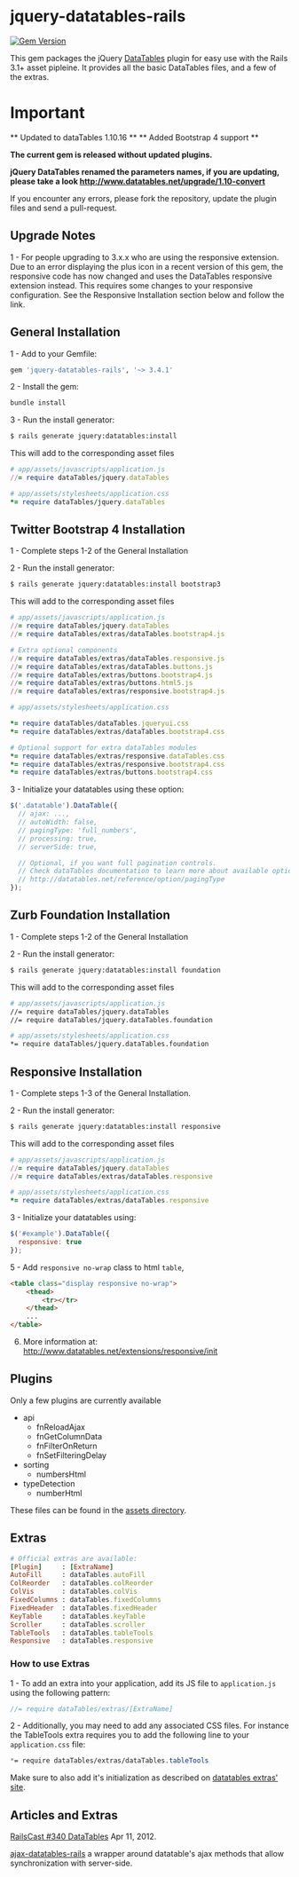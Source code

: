 
# jquery-datatables-rails
[![Gem Version](https://badge.fury.io/rb/jquery-datatables-rails.svg)](http://badge.fury.io/rb/jquery-datatables-rails)

This gem packages the jQuery [DataTables](http://datatables.net/) plugin for easy use with the Rails 3.1+ asset pipleine.
It provides all the basic DataTables files, and a few of the extras.

# Important

** Updated to dataTables 1.10.16 **
** Added Bootstrap 4 support **

**The current gem is released without updated plugins.**

**jQuery DataTables renamed the parameters names, if you are updating, please take a look http://www.datatables.net/upgrade/1.10-convert**

If you encounter any errors, please fork the repository, update the plugin files and send a pull-request.

## Upgrade Notes

1 - For people upgrading to 3.x.x who are using the responsive extension.
Due to an error displaying the plus icon in a recent version of this gem, the responsive code has now changed and uses the DataTables responsive extension instead. This requires some changes to your responsive configuration. See the Responsive Installation section below and follow the link.

## General Installation

1 - Add to your Gemfile:

```ruby
gem 'jquery-datatables-rails', '~> 3.4.1'
```

2 - Install the gem:

```bash
bundle install
```

3 - Run the install generator:

```bash
$ rails generate jquery:datatables:install
```

This will add to the corresponding asset files
```ruby
# app/assets/javascripts/application.js
//= require dataTables/jquery.dataTables
```

```ruby
# app/assets/stylesheets/application.css
*= require dataTables/jquery.dataTables
```



## Twitter Bootstrap 4 Installation

1 - Complete steps 1-2 of the General Installation

2 - Run the install generator:
```bash
$ rails generate jquery:datatables:install bootstrap3
```

This will add to the corresponding asset files

```ruby
# app/assets/javascripts/application.js
//= require dataTables/jquery.dataTables
//= require dataTables/extras/dataTables.bootstrap4.js

# Extra optional components
//= require dataTables/extras/dataTables.responsive.js
//= require dataTables/extras/dataTables.buttons.js
//= require dataTables/extras/buttons.bootstrap4.js
//= require dataTables/extras/buttons.html5.js
//= require dataTables/extras/responsive.bootstrap4.js

# app/assets/stylesheets/application.css

*= require dataTables/dataTables.jqueryui.css
*= require dataTables/extras/dataTables.bootstrap4.css

# Optional support for extra dataTables modules
*= require dataTables/extras/responsive.dataTables.css
*= require dataTables/extras/responsive.bootstrap4.css
*= require dataTables/extras/buttons.bootstrap4.css
```

3 - Initialize your datatables using these option:

```javascript
$('.datatable').DataTable({
  // ajax: ...,
  // autoWidth: false,
  // pagingType: 'full_numbers',
  // processing: true,
  // serverSide: true,

  // Optional, if you want full pagination controls.
  // Check dataTables documentation to learn more about available options.
  // http://datatables.net/reference/option/pagingType
});
```

## Zurb Foundation Installation

1 - Complete steps 1-2 of the General Installation

2 - Run the install generator:
```bash
$ rails generate jquery:datatables:install foundation
```

This will add to the corresponding asset files

```bash
# app/assets/javascripts/application.js
//= require dataTables/jquery.dataTables
//= require dataTables/jquery.dataTables.foundation

# app/assets/stylesheets/application.css
*= require dataTables/jquery.dataTables.foundation
```

## Responsive Installation

1 - Complete steps 1-3 of the General Installation.

2 -  Run the install generator:
```bash
$ rails generate jquery:datatables:install responsive
```

This will add to the corresponding asset files
```ruby
# app/assets/javascripts/application.js
//= require dataTables/jquery.dataTables
//= require dataTables/extras/dataTables.responsive

# app/assets/stylesheets/application.css
*= require dataTables/extras/dataTables.responsive
```

3 - Initialize your datatables using:

```javascript
$('#example').DataTable({
  responsive: true
});
```

5 - Add `responsive no-wrap` class to html `table`,

````html
<table class="display responsive no-wrap">
    <thead>
        <tr></tr>
    </thead>
    ...
</table>
````

6. More information at: http://www.datatables.net/extensions/responsive/init


## Plugins

Only a few plugins are currently available

* api
    * fnReloadAjax
    * fnGetColumnData
    * fnFilterOnReturn
    * fnSetFilteringDelay
* sorting
    * numbersHtml
* typeDetection
    * numberHtml

These files can be found in the [assets directory][assets].

## Extras

````ruby
# Official extras are available:
[Plugin]     : [ExtraName]
AutoFill     : dataTables.autoFill
ColReorder   : dataTables.colReorder
ColVis       : dataTables.colVis
FixedColumns : dataTables.fixedColumns
FixedHeader  : dataTables.fixedHeader
KeyTable     : dataTables.keyTable
Scroller     : dataTables.scroller
TableTools   : dataTables.tableTools
Responsive   : dataTables.responsive
````

### How to use Extras
1 - To add an extra into your application, add its JS file to `application.js` using the following pattern:

```javascript
//= require dataTables/extras/[ExtraName]
```

2 - Additionally, you may need to add any associated CSS files. For instance the TableTools extra requires
you to add the following line to your `application.css` file:

```css
*= require dataTables/extras/dataTables.tableTools
```

Make sure to also add it's initialization as described on [datatables extras' site][datatables_extras].

## Articles and Extras

[RailsCast #340 DataTables] Apr 11, 2012.

[ajax-datatables-rails] a wrapper around datatable's ajax methods that allow synchronization with server-side.

[assets]: app/assets/javascripts/dataTables
[datatables_extras]: http://datatables.net/extras/
[datatables-responsive]: https://github.com/Comanche/datatables-responsive
[RailsCast #340 DataTables]: http://railscasts.com/episodes/340-datatables
[ajax-datatables-rails]: https://github.com/antillas21/ajax-datatables-rails
